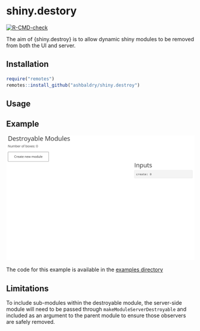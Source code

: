 # shiny.destory

<!-- badges: start -->
  
[![R-CMD-check](https://github.com/ashbaldry/shiny.destroy/actions/workflows/R-CMD-check.yaml/badge.svg)](https://github.com/ashbaldry/shiny.destroy/actions/workflows/R-CMD-check.yaml)
  
<!-- badges: end -->

The aim of {shiny.destroy} is to allow dynamic shiny modules to be removed from both the UI and server.

## Installation

```r
require("remotes")
remotes::install_github("ashbaldry/shiny.destroy")
```

## Usage



## Example

![Example shiny.destroy application](./man/figures/example_app.gif)

The code for this example is available in the [examples directory](/inst/examples-shiny)

## Limitations

To include sub-modules within the destroyable module, the server-side module will need to be passed through `makeModuleServerDestroyable` and included as an argument to the parent module to ensure those observers are safely removed.
